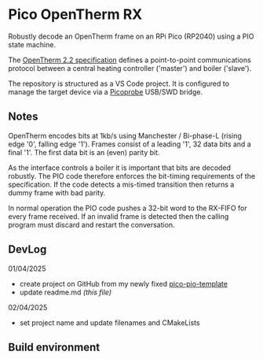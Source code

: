 # Pico OpenTherm RX

Robustly decode an OpenTherm frame on an RPi Pico (RP2040) using a PIO state machine.

The [OpenTherm 2.2 specification](OT-Protocol-Specification-v2-2.pdf) defines a point-to-point communications protocol between a central heating controller ('master') and boiler ('slave').

The repository is structured as a VS Code project. It is configured to
manage the target device via a [Picoprobe](https://github.com/raspberrypi/picoprobe) USB/SWD bridge.

## Notes

OpenTherm encodes bits at 1kb/s using Manchester / Bi-phase-L (rising edge '0', falling edge '1'). Frames consist of a leading '1', 32 data bits and a final '1'. The first data bit is an (even) parity bit.

As the interface controls a boiler it is important that bits are decoded robustly. The PIO code therefore enforces the bit-timing requirements of the specification. If the code detects a mis-timed transition then returns a dummy frame with bad parity.

In normal operation the PIO code pushes a 32-bit word to the RX-FIFO for every frame received. If an invalid frame is detected then the calling program must discard and restart the conversation.

## DevLog

01/04/2025

- create project on GitHub from my newly fixed [pico-pio-template](https://github.com/mjcross/pico-pio-template)
- update readme.md *(this file)*

02/04/2025
- set project name and update filenames and CMakeLists




## Build environment

